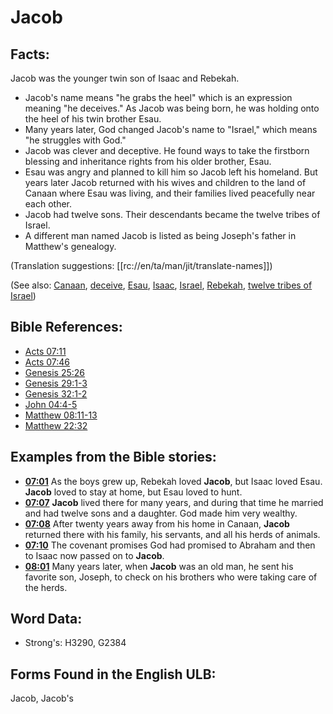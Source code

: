 # Jacob

## Facts:

Jacob was the younger twin son of Isaac and Rebekah.

* Jacob's name means "he grabs the heel" which is an expression meaning "he deceives." As Jacob was being born, he was holding onto the heel of his twin brother Esau.
* Many years later, God changed Jacob's name to "Israel," which means "he struggles with God."
* Jacob was clever and deceptive. He found ways to take the firstborn blessing and inheritance rights from his older brother, Esau.
* Esau was angry and planned to kill him so Jacob left his homeland. But years later Jacob returned with his wives and children to the land of Canaan where Esau was living, and their families lived peacefully near each other.
* Jacob had twelve sons. Their descendants became the twelve tribes of Israel.
* A different man named Jacob is listed as being Joseph's father in Matthew's genealogy.

(Translation suggestions: [[rc://en/ta/man/jit/translate-names]])

(See also: [Canaan](../names/canaan.md), [deceive](../other/deceive.md), [Esau](../names/esau.md), [Isaac](../names/isaac.md), [Israel](../kt/israel.md), [Rebekah](../names/rebekah.md), [twelve tribes of Israel](../other/12tribesofisrael.md))

## Bible References:

* [Acts 07:11](rc://en/tn/help/act/07/11)
* [Acts 07:46](rc://en/tn/help/act/07/46)
* [Genesis 25:26](rc://en/tn/help/gen/25/26)
* [Genesis 29:1-3](rc://en/tn/help/gen/29/01)
* [Genesis 32:1-2](rc://en/tn/help/gen/32/01)
* [John 04:4-5](rc://en/tn/help/jhn/04/04)
* [Matthew 08:11-13](rc://en/tn/help/mat/08/11)
* [Matthew 22:32](rc://en/tn/help/mat/22/32)

## Examples from the Bible stories:

* __[07:01](rc://en/tn/help/obs/07/01)__ As the boys grew up, Rebekah loved __Jacob__, but Isaac loved Esau. __Jacob__ loved to stay at home, but Esau loved to hunt.
* __[07:07](rc://en/tn/help/obs/07/07)__ __Jacob__ lived there for many years, and during that time he married and had twelve sons and a daughter. God made him very wealthy.
* __[07:08](rc://en/tn/help/obs/07/08)__ After twenty years away from his home in Canaan, __Jacob__ returned there with his family, his servants, and all his herds of animals.
* __[07:10](rc://en/tn/help/obs/07/10)__ The covenant promises God had promised to Abraham and then to Isaac now passed on to __Jacob__.
* __[08:01](rc://en/tn/help/obs/08/01)__ Many years later, when __Jacob__ was an old man, he sent his favorite son, Joseph, to check on his brothers who were taking care of the herds.

## Word Data:

* Strong's: H3290, G2384

## Forms Found in the English ULB:

Jacob, Jacob's
